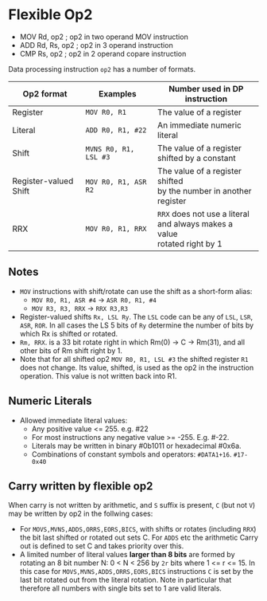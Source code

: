 # Flexible Op2
 
- MOV Rd, op2 ; op2 in two operand MOV instruction
- ADD Rd, Rs, op2 ; op2 in 3 operand instruction
- CMP Rs, op2 ; op2 in 2 operand copare instruction

Data processing instruction `op2` has a number of formats. 

| Op2 format | Examples | Number used in DP <br> instruction |
|------------|---------|---------------------------------|
| Register | `MOV R0, R1` | The value of a register |
| Literal | `ADD R0, R1, #22` | An immediate numeric literal |
| Shift | `MVNS R0, R1, LSL #3` | The value of a register <br> shifted by a constant |
| Register-valued Shift | `MOV R0, R1, ASR R2` | The value of a register shifted <br> by the number in another register |
| RRX | `MOV R0, R1, RRX` | `RRX` does not use a literal <br> and always makes a value <br> rotated right by 1 |

## Notes

* `MOV` instructions with shift/rotate can use the shift as a short-form alias:
  - `MOV R0, R1, ASR #4` -> `ASR R0, R1, #4`
  - `MOV R3, R3, RRX` -> `RRX R3,R3`
* Register-valued shifts `Rx, LSL Ry`. The `LSL` code can be any of `LSL`, `LSR`, `ASR`, `ROR`. In all cases the LS 5 bits of `Ry` determine the number of bits by which Rx is shifted or rotated.
* `Rm, RRX`. is a 33 bit rotate right in which Rm(0) -> C -> Rm(31), and all other bits of Rm shift right by 1.
* Note that for all shifted op2 `MOV R0, R1, LSL #3` the shifted register `R1` does not change. Its value, shifted, is used as the op2 in the instruction operation. This value is not written back into R1.

## Numeric Literals
* Allowed immediate literal values:
  * Any positive value <= 255. e.g. #22
  * For most instructions any negative value >= -255. E.g. #-22.
  * Literals may be written in binary #0b1011 or hexadecimal #0x6a. 
  * Combinations of constant symbols and operators: `#DATA1+16`. `#17-0x40`

## Carry written by flexible op2

When carry is not written by arithmetic, and `S` suffix is present, `C` (but not `V`) may be written by op2 in the follwing cases:
* For `MOVS,MVNS,ADDS,ORRS,EORS,BICS`, with shifts or rotates (including `RRX`) the bit last shifted or rotated out sets C. For `ADDS` etc the arithmetic Carry out is defined to set C and takes priority over this.
* A limited number of literal values **larger than 8 bits** are formed by rotating an 8 bit number N:  0 < N < 256 by `2r` bits where 1 <= r <= 15. In this case for `MOVS,MVNS,ADDS,ORRS,EORS,BICS` instructions `C` is set by the last bit rotated out from the literal rotation. Note in particular that therefore all numbers with single bits set to 1 are valid literals.

